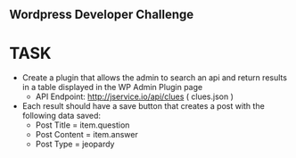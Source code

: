 ## Wordpress Developer Challenge
# TASK
- Create a plugin that allows the admin to search an api and return results in a table displayed in the WP Admin Plugin page
    - API Endpoint: http://jservice.io/api/clues  (  clues.json )
- Each result should have a save button that creates a post with the following data saved:
    - Post Title = item.question
    - Post Content = item.answer
    - Post Type = jeopardy